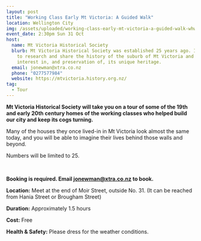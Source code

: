 ```yaml
---
layout: post
title: "Working Class Early Mt Victoria: A Guided Walk"
location: Wellington City
img: /assets/uploaded/working-class-early-mt-victoria-a-guided-walk-whw21.png
event_date: 2:30pm Sun 31 Oct
host:
  name: Mt Victoria Historical Society
  blurb: Mt Victoria Historical Society was established 25 years ago. Its aims are
    to research and share the history of the suburb of Mt Victoria and promote
    interest in, and preservation of, its unique heritage.
  email: jonewman@xtra.co.nz
  phone: "0277577984"
  website: https://mtvictoria.history.org.nz/
tag:
  - Tour
---
```

**Mt Victoria Historical Society will take you on a tour of some of the 19th and early 20th century homes of the working classes who helped build our city and keep its cogs turning.** 

Many of the houses they once lived-in in Mt Victoria look almost the same today, and you will be able to imagine their lives behind those walls and beyond.

Numbers will be limited to 25. 

<br>

**Booking is required. Email jonewman@xtra.co.nz to book.** 

**Location:** Meet at the end of Moir Street, outside No. 31. (It can be reached from Hania Street or Brougham Street)

**Duration:** Approximately 1.5 hours

**Cost:** Free

**Health & Safety:** Please dress for the weather conditions.